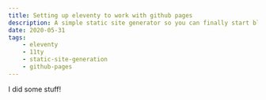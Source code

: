 ```yaml
---
title: Setting up eleventy to work with github pages
description: A simple static site generator so you can finally start blogging with your free github page
date: 2020-05-31
tags:
    - eleventy
    - 11ty
    - static-site-generation
    - github-pages
---
```


I did some stuff!